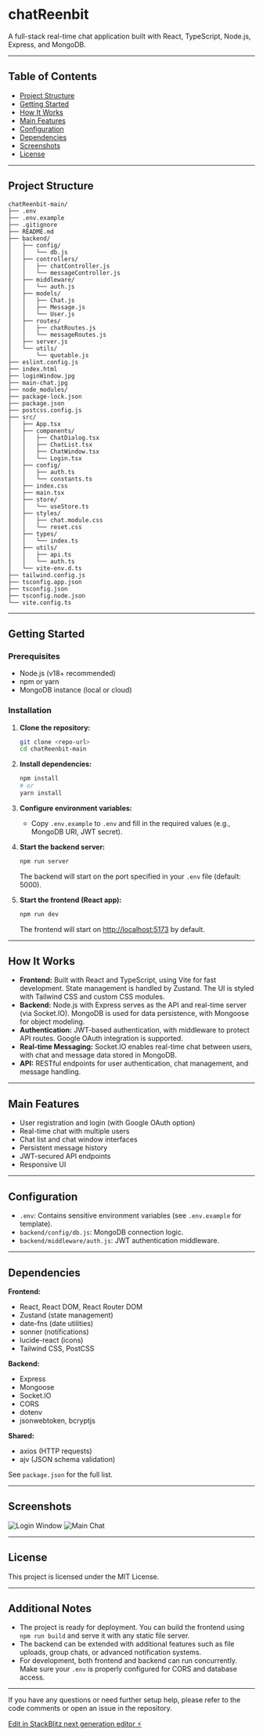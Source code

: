 # chatReenbit

A full-stack real-time chat application built with React, TypeScript, Node.js, Express, and MongoDB.

---

## Table of Contents

- [Project Structure](#project-structure)
- [Getting Started](#getting-started)
- [How It Works](#how-it-works)
- [Main Features](#main-features)
- [Configuration](#configuration)
- [Dependencies](#dependencies)
- [Screenshots](#screenshots)
- [License](#license)

---

## Project Structure

```
chatReenbit-main/
├── .env
├── .env.example
├── .gitignore
├── README.md
├── backend/
│   ├── config/
│   │   └── db.js
│   ├── controllers/
│   │   ├── chatController.js
│   │   └── messageController.js
│   ├── middleware/
│   │   └── auth.js
│   ├── models/
│   │   ├── Chat.js
│   │   ├── Message.js
│   │   └── User.js
│   ├── routes/
│   │   ├── chatRoutes.js
│   │   └── messageRoutes.js
│   ├── server.js
│   └── utils/
│       └── quotable.js
├── eslint.config.js
├── index.html
├── loginWindow.jpg
├── main-chat.jpg
├── node_modules/
├── package-lock.json
├── package.json
├── postcss.config.js
├── src/
│   ├── App.tsx
│   ├── components/
│   │   ├── ChatDialog.tsx
│   │   ├── ChatList.tsx
│   │   ├── ChatWindow.tsx
│   │   └── Login.tsx
│   ├── config/
│   │   ├── auth.ts
│   │   └── constants.ts
│   ├── index.css
│   ├── main.tsx
│   ├── store/
│   │   └── useStore.ts
│   ├── styles/
│   │   ├── chat.module.css
│   │   └── reset.css
│   ├── types/
│   │   └── index.ts
│   ├── utils/
│   │   ├── api.ts
│   │   └── auth.ts
│   └── vite-env.d.ts
├── tailwind.config.js
├── tsconfig.app.json
├── tsconfig.json
├── tsconfig.node.json
└── vite.config.ts
```

---

## Getting Started

### Prerequisites

- Node.js (v18+ recommended)
- npm or yarn
- MongoDB instance (local or cloud)

### Installation

1. **Clone the repository:**
   ```bash
   git clone <repo-url>
   cd chatReenbit-main
   ```

2. **Install dependencies:**
   ```bash
   npm install
   # or
   yarn install
   ```

3. **Configure environment variables:**
   - Copy `.env.example` to `.env` and fill in the required values (e.g., MongoDB URI, JWT secret).

4. **Start the backend server:**
   ```bash
   npm run server
   ```
   The backend will start on the port specified in your `.env` file (default: 5000).

5. **Start the frontend (React app):**
   ```bash
   npm run dev
   ```
   The frontend will start on [http://localhost:5173](http://localhost:5173) by default.

---

## How It Works

- **Frontend:** Built with React and TypeScript, using Vite for fast development. State management is handled by Zustand. The UI is styled with Tailwind CSS and custom CSS modules.
- **Backend:** Node.js with Express serves as the API and real-time server (via Socket.IO). MongoDB is used for data persistence, with Mongoose for object modeling.
- **Authentication:** JWT-based authentication, with middleware to protect API routes. Google OAuth integration is supported.
- **Real-time Messaging:** Socket.IO enables real-time chat between users, with chat and message data stored in MongoDB.
- **API:** RESTful endpoints for user authentication, chat management, and message handling.

---

## Main Features

- User registration and login (with Google OAuth option)
- Real-time chat with multiple users
- Chat list and chat window interfaces
- Persistent message history
- JWT-secured API endpoints
- Responsive UI

---

## Configuration

- `.env`: Contains sensitive environment variables (see `.env.example` for template).
- `backend/config/db.js`: MongoDB connection logic.
- `backend/middleware/auth.js`: JWT authentication middleware.

---

## Dependencies

**Frontend:**
- React, React DOM, React Router DOM
- Zustand (state management)
- date-fns (date utilities)
- sonner (notifications)
- lucide-react (icons)
- Tailwind CSS, PostCSS

**Backend:**
- Express
- Mongoose
- Socket.IO
- CORS
- dotenv
- jsonwebtoken, bcryptjs

**Shared:**
- axios (HTTP requests)
- ajv (JSON schema validation)

See `package.json` for the full list.

---

## Screenshots

![Login Window](loginWindow.jpg)
![Main Chat](main-chat.jpg)

---

## License

This project is licensed under the MIT License.

---

## Additional Notes

- The project is ready for deployment. You can build the frontend using `npm run build` and serve it with any static file server.
- The backend can be extended with additional features such as file uploads, group chats, or advanced notification systems.
- For development, both frontend and backend can run concurrently. Make sure your `.env` is properly configured for CORS and database access.

---

If you have any questions or need further setup help, please refer to the code comments or open an issue in the repository.

[Edit in StackBlitz next generation editor ⚡️](https://stackblitz.com/~/github.com/wagJoker/chatReenbit)